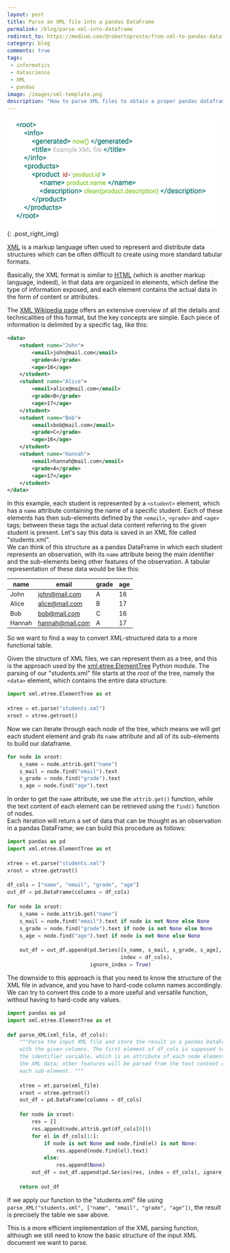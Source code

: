 ```yaml
---
layout: post
title: Parse an XML file into a pandas DataFrame
permalink: /blog/parse-xml-into-dataframe
redirect_to: https://medium.com/@robertopreste/from-xml-to-pandas-dataframes-9292980b1c1c
category: blog
comments: true
tags: 
 - informatics
 - datascience
 - XML
 - pandas
image: /images/xml-template.png
description: "How to parse XML files to obtain a proper pandas dataframe."
---
```


![XML files](/images/xml-template.png){: .post_right_img}

[XML](http://www.w3.org/TR/xml/) is a markup language often used to represent and distribute data structures which can be often difficult to create using more standard tabular formats.  

Basically, the XML format is similar to [HTML](https://en.wikipedia.org/wiki/HTML) (which is another markup language, indeed), in that data are organized in elements, which define the type of information exposed, and each element contains the actual data in the form of content or attributes.  

The [XML Wikipedia page](https://en.wikipedia.org/wiki/XML) offers an extensive overview of all the details and technicalities of this format, but the key concepts are simple. Each piece of information is delimited by a specific tag, like this:  

```xml
<data>
    <student name="John">
        <email>john@mail.com</email>
        <grade>A</grade>
        <age>16</age>
    </student>
    <student name="Alice">
        <email>alice@mail.com</email>
        <grade>B</grade>
        <age>17</age>
    </student>
    <student name="Bob">
        <email>bob@mail.com</email>
        <grade>C</grade>
        <age>16</age>
    </student>
    <student name="Hannah">
        <email>hannah@mail.com</email>
        <grade>A</grade>
        <age>17</age>
    </student>
</data>
```  

In this example, each student is represented by a `<student>` element, which has a `name` attribute containing the name of a specific student. Each of these elements has then sub-elements defined by the `<email>`, `<grade>` and `<age>` tags; between these tags the actual data content referring to the given student is present. Let's say this data is saved in an XML file called "students.xml".  
We can think of this structure as a pandas DataFrame in which each student represents an observation, with its `name` attribute being the main identifier and the sub-elements being other features of the observation. A tabular representation of these data would be like this:  

| name | email | grade | age |  
| ------- | ----- | ----- | --- |  
| John | john@mail.com | A | 16 |  
| Alice | alice@mail.com | B | 17 |  
| Bob | bob@mail.com | C | 16 |  
| Hannah | hannah@mail.com | A | 17 |  

So we want to find a way to convert XML-structured data to a more functional table.  

Given the structure of XML files, we can represent them as a tree, and this is the approach used by the [xml.etree.ElementTree](https://docs.python.org/3/library/xml.etree.elementtree.html) Python module. The parsing of our "students.xml" file starts at the *root* of the tree, namely the `<data>` element, which contains the entire data structure.  

```python
import xml.etree.ElementTree as et 

xtree = et.parse("students.xml")
xroot = xtree.getroot()
```

Now we can iterate through each *node* of the tree, which means we will get each student element and grab its `name` attribute and all of its sub-elements to build our dataframe.  

```python
for node in xroot: 
    s_name = node.attrib.get("name")
    s_mail = node.find("email").text
    s_grade = node.find("grade").text
    s_age = node.find("age").text
```

In order to get the `name` attribute, we use the `attrib.get()` function, while the text content of each element can be retrieved using the `find()` function of nodes.  
Each iteration will return a set of data that can be thought as an observation in a pandas DataFrame; we can build this procedure as follows:  

```python
import pandas as pd 
import xml.etree.ElementTree as et 
    
xtree = et.parse("students.xml")
xroot = xtree.getroot() 

df_cols = ["name", "email", "grade", "age"]
out_df = pd.DataFrame(columns = df_cols)

for node in xroot: 
    s_name = node.attrib.get("name")
    s_mail = node.find("email").text if node is not None else None
    s_grade = node.find("grade").text if node is not None else None
    s_age = node.find("age").text if node is not None else None
    
    out_df = out_df.append(pd.Series([s_name, s_mail, s_grade, s_age], 
                                     index = df_cols), 
                           ignore_index = True)
```

The downside to this approach is that you need to know the structure of the XML file in advance, and you have to hard-code column names accordingly.  
We can try to convert this code to a more useful and versatile function, without having to hard-code any values.  

```python
import pandas as pd
import xml.etree.ElementTree as et

def parse_XML(xml_file, df_cols): 
    """Parse the input XML file and store the result in a pandas DataFrame 
    with the given columns. The first element of df_cols is supposed to be 
    the identifier variable, which is an attribute of each node element in 
    the XML data; other features will be parsed from the text content of 
    each sub-element. """
    
    xtree = et.parse(xml_file)
    xroot = xtree.getroot()
    out_df = pd.DataFrame(columns = df_cols)
    
    for node in xroot: 
        res = []
        res.append(node.attrib.get(df_cols[0]))
        for el in df_cols[1:]: 
            if node is not None and node.find(el) is not None:
                res.append(node.find(el).text)
            else: 
                res.append(None)
        out_df = out_df.append(pd.Series(res, index = df_cols), ignore_index = True)
        
    return out_df
```

If we apply our function to the "students.xml" file using `parse_XML("students.xml", ["name", "email", "grade", "age"])`, the result is precisely the table we saw above.  

This is a more efficient implementation of the XML parsing function, although we still need to know the basic structure of the input XML document we want to parse.  
 

